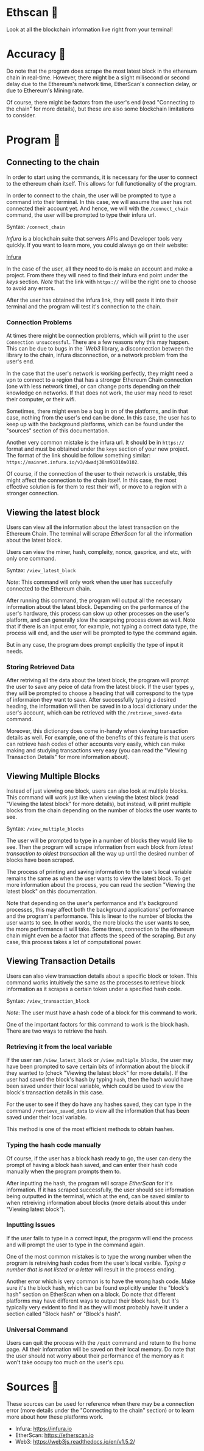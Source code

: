 # Ethscan 💎

Look at all the blockchain information live right from your terminal! 


# Accuracy 🎯

Do note that the program does scrape the most latest block in the ethereum chain in real-time. However, there might be a slight milisecond or second delay due to the Ethereum's network time, EtherScan's connection delay, or due to Ethereum's Mining rate. 

Of course, there might be factors from the user's end (read "Connecting to the chain" for more details), but these are also some blockchain limitations to consider. 


# Program 🔮

## Connecting to the chain 

In order to start using the commands, it is necessary for the user to connect to the ethereum chain itself. This allows for full functionality of the program. 

In order to connect to the chain, the user will be prompted to type a command into their terminal. In this case, we will assume the user has not connected their account yet. And hence, we will with the `/connect_chain` command, the user will be prompted to type their infura url. 

Syntax: `/connect_chain`

*Infura* is a blockchain suite that servers APIs and Developer tools very quickly. If you want to learn more, you could always go on their website:

<a href="https://infura.io">Infura</a>

In the case of the user, all they need to do is make an account and make a project. From there they will need to find their infura end point under the *keys* section. *Note* that the link with `https://` will be the right one to choose to avoid any errors.

After the user has obtained the infura link, they will paste it into their terminal and the program will test it's connection to the chain. 

### Connection Problems

At times there might be connection problems, which will print to the user `Connection unsuccessful`. There are a few reasons why this may happen. This can be due to bugs in the `*Web3* library, a disconnection between the library to the chain, infura disconnection, or a network problem from the user's end. 


In the case that the user's network is working perfectly, they might need a vpn to connect to a region that has a stronger Ethereum Chain connection (one with less network time), or can change ports depending on their knowledge on networks. If that does not work, the user may need to reset their computer, or their wifi.

Sometimes, there might even be a bug in on of the platforms, and in that case, nothing from the user's end can be done. In this case, the user has to keep up with the background platforms, which can be found under the "sources" section of this documentation.

Another very common mistake is the infura url. It should be in `https://` format and must be obtained under the `keys` section of your new project. The format of the link should be follow something similar: `https://mainnet.infura.io/v3/dwadj38nm91010a0102`. 

Of course, if the connection of the user to their network is unstable, this might affect the connection to the chain itself. In this case, the most effective solution is for them to rest their wifi, or move to a region with a stronger connection.

## Viewing the latest block

Users can view all the information about the latest transaction on the Ethereum Chain. The terminal will scrape *EtherScan* for all the information about the latest block. 

Users can view the miner, hash, compleity, nonce, gasprice, and etc, with only one command.

Syntax: `/view_latest_block`

*Note*: This command will only work when the user has succesfully connected to the Ethereum chain.

After running this command, the program will output all the necessary information about the latest block. Depending on the performance of the user's hardware, this process can slow up other processes on the user's platform, and can generally slow the scarpeing process down as well. Note that if there is an input error, for example, not typing a correct data type, the process will end, and the user will be prompted to type the command again.

But in any case, the program does prompt explicitly the type of input it needs.

### Storing Retrieved Data 

After retriving all the data about the latest block, the program will prompt the user to save any peice of data from the latest block. If the user types `y`, they will be prompted to choose a heading that will correspond to the type of informaion they want to save. After successfully typing a desired heading, the information will then be saved in to a local dictionary under the user's account, which can be retrieved with the `/retrieve_saved-data` command. 

Moreover, this dictionary does come in-handy when viewing transaction details as well. For example, one of the benefits of this feature is that users can retrieve hash codes of other accounts very easily, which can make making and studying transactions very easy (you can read the "Viewing Transaction Details" for more information about).

## Viewing Multiple Blocks 

Instead of just viewing one block, users can also look at multiple blocks. This command will work just like when viewing the latest block (read "Viewing the latest block" for more details), but instead, will print multiple blocks from the chain depending on the number of blocks the user wants to see.

Syntax: `/view_multiple_blocks`

The user will be prompted to type in a number of blocks they would like to see. Then the program will scrape information from each block from *latest transaction to oldest transaction* all the way up until the desired number of blocks have been scraped. 

The process of printing and saving information to the user's local variable remains the same as when the user wants to view the latest block. To get more information about the process, you can read the section "Viewing the latest block" on this documentation.

Note that depending on the user's performance and it's background processes, this may affect both the background applications' performance and the program's performance. This is linear to the number of blocks the user wants to see. In other words, the more blocks the user wants to see, the more performance it will take. Some times, connection to the ethereum chain might even be a factor that affects the speed of the scraping. But any case, this process takes a lot of computational power. 

## Viewing Transaction Details

Users can also view transaction details about a specific block or token. This command works intuitively the same as the processes to retrieve block information as it scrapes a certain token under a specified hash code.

Syntax: `/view_transaction_block`

*Note*: The user must have a hash code of a block for this command to work.

One of the important factors for this command to work is the block hash. There are two ways to retrieve the hash.

### Retrieving it from the local variable 

If the user ran `/view_latest_block` or `/view_multiple_blocks`, the user may have been prompted to save certain bits of information about the block if they wanted to (check "Viewing the latest block" for more details). If the user had saved the block's hash by typing `hash`, then the hash would have been saved under their local variable, which could be used to view the block's transaction details in this case. 
    
For the user to see if they do have any hashes saved, they can type in the command `/retrieve_saved_data` to view all the information that has been saved under their local variable.

This method is one of the most efficient methods to obtain hashes.


### Typing the hash code manually

Of course, if the user has a block hash ready to go, the user can deny the prompt of having a block hash saved, and can enter their hash code manually when the program prompts them to.

After inputting the hash, the program will scrape *EtherScan* for it's information. If it has scraped successfully, the user should see information being outputted in the terminal, which at the end, can be saved similar to when retreiving information about blocks (more details about this under "Viewing latest block").

### Inputting Issues

If the user fails to type in a correct input, the progarm will end the process and will prompt the user to type in the command again.

One of the most common mistakes is to type the wrong number when the program is retreiving hash codes from the user's local varible. *Typing a number that is not listed or a letter* will result in the process ending. 

Another error which is very common is to have the wrong hash code. Make sure it's the block hash, which can be found explicitly under the "block's hash" section on EtherScan when on a block. Do note that different platforms may have different ways to output their block hash, but it's typically very evident to find it as they will most probably have it under a section called "Block hash" or "Block's hash".


### Universal Command

Users can quit the process with the `/quit` command and return to the home page. All their information will be saved on their local memory. Do note that the user should not worry about their performance of the memory as it won't take occupy too much on the user's cpu.


# Sources 📝

These sources can be used for reference when there may be a connection error (more details under the "Connecting to the chain" section) or to learn more about how these platforms work.

 - Infura: https://infura.io
 - EtherScan: https://etherscan.io
 - Web3: https://web3js.readthedocs.io/en/v1.5.2/
